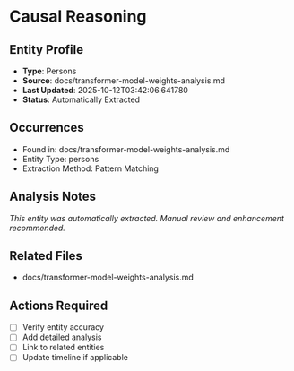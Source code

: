 # Causal Reasoning

## Entity Profile
- **Type**: Persons
- **Source**: docs/transformer-model-weights-analysis.md
- **Last Updated**: 2025-10-12T03:42:06.641780
- **Status**: Automatically Extracted

## Occurrences
- Found in: docs/transformer-model-weights-analysis.md
- Entity Type: persons
- Extraction Method: Pattern Matching

## Analysis Notes
*This entity was automatically extracted. Manual review and enhancement recommended.*

## Related Files
- docs/transformer-model-weights-analysis.md

## Actions Required
- [ ] Verify entity accuracy
- [ ] Add detailed analysis
- [ ] Link to related entities
- [ ] Update timeline if applicable
